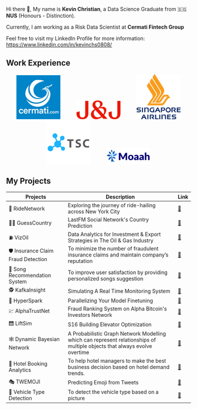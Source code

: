 Hi there 👋, My name is **Kevin Christian**, a Data Science Graduate from 🇸🇬 **NUS** (Honours - Distinction). 

Currently, I am working as a Risk Data Scientist at **Cermati Fintech Group**

Feel free to visit my LinkedIn Profile for more information: https://www.linkedin.com/in/kevinchs0808/

<h2>Work Experience</h2>

<p align="center">
  <a href="https://www.cermati.com/" align="center"><img src="./images/cermati.png" hspace="20" width='120'></a>
  <a href="https://www.jnj.com/discover-j-j" align="center"><img src="./images/JNJ.png" hspace="20" width='120'></a>
  <a href="https://www.singaporeair.com/" align="center"><img src="./images/singapore-airlines.png" hspace="20" width='120'></a>
  <a href="https://www.tsc.ai/" align="center"><img src="./images/tsc-ai.png" hspace="20" width='120'></a>
  <a href="https://moaah.com/" align="center"><img src="./images/moaah.png" hspace="20" width='120'></a>
</p>
<h2>My Projects</h2>

 Projects | Description | Link
 --- | --- | ---
 🚗 RideNetwork | Exploring the journey of ride-hailing across New York City | <a href="https://github.com/kevinchs0808/RideNetwork">🔗</a>
 🧑‍🎤 GuessCountry | LastFM Social Network's Country Prediction | <a href="https://github.com/kevinchs0808/GuessCountry">🔗</a>
 ⛽ VizOil | Data Analytics for Investment & Export Strategies in The Oil & Gas Industry | <a href="https://github.com/kevinchs0808/VizOil">🔗</a>
 🛡️ Insurance Claim Fraud Detection | To minimize the number of fraudulent insurance claims and maintain company’s reputation | <a href="https://github.com/kevinchs0808/DSA4263-Project">🔗</a>
 🎵 Song Recommendation System | To improve user satisfaction by providing personalized songs suggestion | <a href="https://github.com/kevinchs0808/dsa4212/tree/main/colab-filter/bipartite-graph">🔗</a>
 🕵️ KafkaInsight | Simulating A Real Time Monitoring System | <a href="https://github.com/kevinchs0808/KafkaInsight/tree/main">🔗</a>
 🔀 HyperSpark | Parallelizing Your Model Finetuning | <a href="https://github.com/kevinchs0808/HyperSpark/tree/main">🔗</a>
 💹 AlphaTrustNet | Fraud Ranking System on Alpha Bitcoin's Investors Network | <a href="https://github.com/kevinchs0808/AlphaTrustNet/tree/main">🔗</a>
 🛗 LiftSim | S16 Building Elevator Optimization | <a href="https://github.com/kevinchs0808/LiftSim">🔗</a>
 🕸️ Dynamic Bayesian Network | A Probabilistic Graph Network Modelling which can represent relationships of multiple objects that always evolve overtime | <a href="https://drive.google.com/file/d/18ShvRHz_c6rVNIWSU0lZ3fBtd_PPGbRf/view">🔗</a>
 🏨 Hotel Booking Analytics | To help hotel managers to make the best business decision based on hotel demand trends. | <a href="https://github.com/kevinchs0808/Hotel_Booking_Analytics/blob/main/Hotel_Booking_Analytics.pdf">🔗</a>
 🎭 TWEMOJI | Predicting Emoji from Tweets | <a href="https://github.com/kevinchs0808/CS3244-Twemoji/blob/main/Models/BERT.ipynb">🔗</a>
 🚚 Vehicle Type Detection | To detect the vehicle type based on a picture | <a href="https://github.com/kevinchs0808/Data-Science-Projects/blob/main/Vehicle_Type_Detection.ipynb">🔗</a>


<!--
**kevinchs0808/kevinchs0808** is a ✨ _special_ ✨ repository because its `README.md` (this file) appears on your GitHub profile.

Here are some ideas to get you started:

- 🔭 I’m currently working on ...
- 🌱 I’m currently learning ...
- 👯 I’m looking to collaborate on ...
- 🤔 I’m looking for help with ...
- 💬 Ask me about ...
- 📫 How to reach me: ...
- 😄 Pronouns: ...
- ⚡ Fun fact: ...
-->
